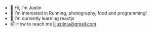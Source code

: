 - 👋 Hi, I’m Justin
- 👀 I’m interested in Running, photography, food and programming!
- 🌱 I’m currently learning reactjs
- 📫 How to reach me lljustinlu@gmail.com

<!---
jl334uow/jl334uow is a ✨ special ✨ repository because its `README.md` (this file) appears on your GitHub profile.
You can click the Preview link to take a look at your changes.
--->
